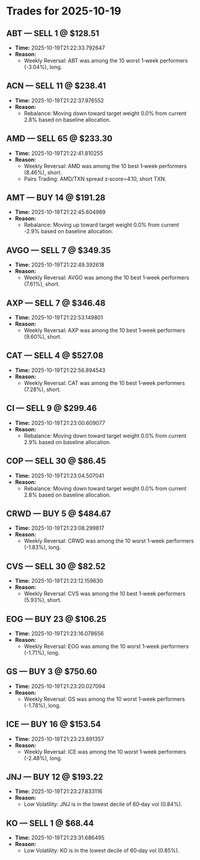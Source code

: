# Trades for 2025-10-19

## ABT — SELL 1 @ $128.51
- **Time:** 2025-10-19T21:22:33.792647
- **Reason:**
  - Weekly Reversal: ABT was among the 10 worst 1‑week performers (-3.04%), long.

## ACN — SELL 11 @ $238.41
- **Time:** 2025-10-19T21:22:37.976552
- **Reason:**
  - Rebalance: Moving down toward target weight 0.0% from current 2.8% based on baseline allocation.

## AMD — SELL 65 @ $233.30
- **Time:** 2025-10-19T21:22:41.810255
- **Reason:**
  - Weekly Reversal: AMD was among the 10 best 1‑week performers (8.46%), short.
  - Pairs Trading: AMD/TXN spread z‑score=4.10, short TXN.

## AMT — BUY 14 @ $191.28
- **Time:** 2025-10-19T21:22:45.604989
- **Reason:**
  - Rebalance: Moving up toward target weight 0.0% from current -2.9% based on baseline allocation.

## AVGO — SELL 7 @ $349.35
- **Time:** 2025-10-19T21:22:49.392618
- **Reason:**
  - Weekly Reversal: AVGO was among the 10 best 1‑week performers (7.61%), short.

## AXP — SELL 7 @ $346.48
- **Time:** 2025-10-19T21:22:53.149801
- **Reason:**
  - Weekly Reversal: AXP was among the 10 best 1‑week performers (9.60%), short.

## CAT — SELL 4 @ $527.08
- **Time:** 2025-10-19T21:22:56.894543
- **Reason:**
  - Weekly Reversal: CAT was among the 10 best 1‑week performers (7.28%), short.

## CI — SELL 9 @ $299.46
- **Time:** 2025-10-19T21:23:00.609077
- **Reason:**
  - Rebalance: Moving down toward target weight 0.0% from current 2.9% based on baseline allocation.

## COP — SELL 30 @ $86.45
- **Time:** 2025-10-19T21:23:04.507041
- **Reason:**
  - Rebalance: Moving down toward target weight 0.0% from current 2.8% based on baseline allocation.

## CRWD — BUY 5 @ $484.67
- **Time:** 2025-10-19T21:23:08.299817
- **Reason:**
  - Weekly Reversal: CRWD was among the 10 worst 1‑week performers (-1.83%), long.

## CVS — SELL 30 @ $82.52
- **Time:** 2025-10-19T21:23:12.159630
- **Reason:**
  - Weekly Reversal: CVS was among the 10 best 1‑week performers (5.93%), short.

## EOG — BUY 23 @ $106.25
- **Time:** 2025-10-19T21:23:16.078656
- **Reason:**
  - Weekly Reversal: EOG was among the 10 worst 1‑week performers (-1.71%), long.

## GS — BUY 3 @ $750.60
- **Time:** 2025-10-19T21:23:20.027094
- **Reason:**
  - Weekly Reversal: GS was among the 10 worst 1‑week performers (-1.78%), long.

## ICE — BUY 16 @ $153.54
- **Time:** 2025-10-19T21:23:23.891357
- **Reason:**
  - Weekly Reversal: ICE was among the 10 worst 1‑week performers (-2.48%), long.

## JNJ — BUY 12 @ $193.22
- **Time:** 2025-10-19T21:23:27.833116
- **Reason:**
  - Low Volatility: JNJ is in the lowest decile of 60‑day vol (0.84%).

## KO — SELL 1 @ $68.44
- **Time:** 2025-10-19T21:23:31.686495
- **Reason:**
  - Low Volatility: KO is in the lowest decile of 60‑day vol (0.85%).

